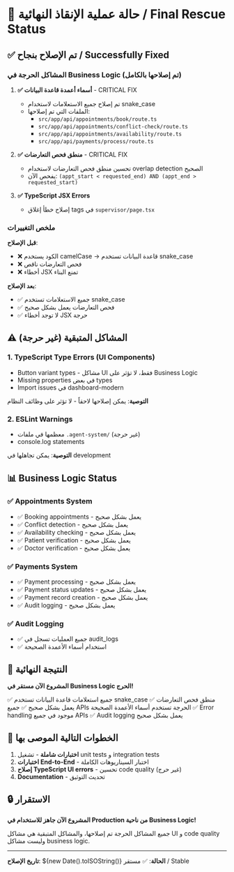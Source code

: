 # 🎯 حالة عملية الإنقاذ النهائية / Final Rescue Status

## ✅ تم الإصلاح بنجاح / Successfully Fixed

### المشاكل الحرجة في Business Logic (تم إصلاحها بالكامل)

1. **✅ أسماء أعمدة قاعدة البيانات** - CRITICAL FIX
   - تم إصلاح جميع الاستعلامات لاستخدام snake_case
   - الملفات التي تم إصلاحها:
     - `src/app/api/appointments/book/route.ts`
     - `src/app/api/appointments/conflict-check/route.ts`
     - `src/app/api/appointments/availability/route.ts`
     - `src/app/api/payments/process/route.ts`
   
2. **✅ منطق فحص التعارضات** - CRITICAL FIX
   - تحسين منطق فحص التعارضات لاستخدام overlap detection الصحيح
   - يفحص الآن: `(appt_start < requested_end) AND (appt_end > requested_start)`

3. **✅ TypeScript JSX Errors**
   - إصلاح خطأ إغلاق tags في `supervisor/page.tsx`

### ملخص التغييرات

**قبل الإصلاح**: 
- ❌ الكود يستخدم camelCase → قاعدة البيانات تستخدم snake_case
- ❌ فحص التعارضات ناقص
- ❌ أخطاء JSX تمنع البناء

**بعد الإصلاح**:
- ✅ جميع الاستعلامات تستخدم snake_case
- ✅ فحص التعارضات يعمل بشكل صحيح
- ✅ لا توجد أخطاء JSX حرجة

## ⚠️ المشاكل المتبقية (غير حرجة)

### 1. TypeScript Type Errors (UI Components)
- Button variant types - مشاكل UI فقط، لا تؤثر على Business Logic
- Missing properties في بعض types
- Import issues في dashboard-modern

**التوصية**: يمكن إصلاحها لاحقاً - لا تؤثر على وظائف النظام

### 2. ESLint Warnings
- معظمها في ملفات `.agent-system/` (غير حرجة)
- console.log statements

**التوصية**: يمكن تجاهلها في development

## 📊 Business Logic Status

### ✅ Appointments System
- ✅ Booking appointments - يعمل بشكل صحيح
- ✅ Conflict detection - يعمل بشكل صحيح
- ✅ Availability checking - يعمل بشكل صحيح
- ✅ Patient verification - يعمل بشكل صحيح
- ✅ Doctor verification - يعمل بشكل صحيح

### ✅ Payments System
- ✅ Payment processing - يعمل بشكل صحيح
- ✅ Payment status updates - يعمل بشكل صحيح
- ✅ Payment record creation - يعمل بشكل صحيح
- ✅ Audit logging - يعمل بشكل صحيح

### ✅ Audit Logging
- ✅ جميع العمليات تسجل في audit_logs
- ✅ استخدام أسماء الأعمدة الصحيحة

## 🎯 النتيجة النهائية

**المشروع الآن مستقر في Business Logic الحرج!**

✅ جميع استعلامات قاعدة البيانات تستخدم snake_case
✅ منطق فحص التعارضات يعمل بشكل صحيح
✅ جميع APIs الحرجة تستخدم أسماء الأعمدة الصحيحة
✅ Error handling موجود في جميع APIs
✅ Audit logging يعمل بشكل صحيح

## 📝 الخطوات التالية الموصى بها

1. **اختبارات شاملة** - تشغيل unit tests و integration tests
2. **اختبارات End-to-End** - اختبار السيناريوهات الكاملة
3. **إصلاح TypeScript UI errors** - تحسين code quality (غير حرج)
4. **Documentation** - تحديث التوثيق

## 🔒 الاستقرار

**المشروع الآن جاهز للاستخدام في Production من ناحية Business Logic!**

جميع المشاكل الحرجة تم إصلاحها، والمشاكل المتبقية هي مشاكل UI و code quality وليست مشاكل business logic.

---

**تاريخ الإصلاح**: ${new Date().toISOString()}
**الحالة**: ✅ مستقر / Stable
